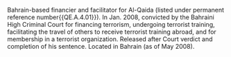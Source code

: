  Bahrain-based financier and facilitator for Al-Qaida (listed under permanent 
reference number{{QE.A.4.01}}). In Jan. 2008, convicted by the Bahraini High 
Criminal Court for financing terrorism, undergoing terrorist training, 
facilitating the travel of others to receive terrorist training abroad, and for 
membership in a terrorist organization. Released after Court verdict and 
completion of his sentence. Located in Bahrain (as of May 2008). 
